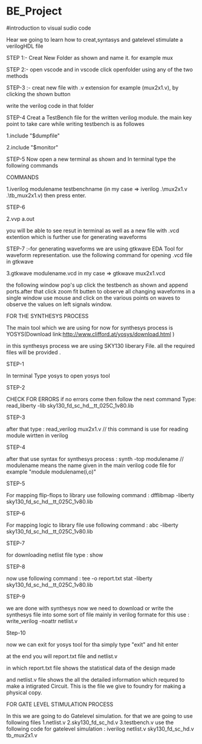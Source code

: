 # BE_Project

#introduction to visual sudio code 

Hear we going to learn how to creat,syntasys and gatelevel stimulate a verilogHDL file 

STEP 1:- Creat New Folder as shown and name it. for example mux


STEP 2:- open vscode and in vscode click openfolder using any of the two methods


STEP-3 :- creat new file with .v extension for example (mux2x1.v), by clicking the shown button


write the verilog code in that folder


STEP-4 Creat a TestBench file for the written verilog module. the main key point to take care while writing testbench is as followes

1.include "$dumpfile"

2.include "$monitor"


STEP-5 Now open a new terminal as shown and In terminal type the following commands


COMMANDS

1.iverilog modulename testbenchname (in my case => iverilog .\mux2x1.v .\tb_mux2x1.v) then press enter.


STEP-6

2.vvp a.out


you will be able to see resut in terminal as well as a new file with .vcd extention which is further use for generating waveforms


STEP-7 :-for generating waveforms we are using gtkwave EDA Tool for waveform representation. use the following command for opening .vcd file in gtkwave

3.gtkwave modulename.vcd in my case => gtkwave mux2x1.vcd


the following window pop's up click the testbench as shown and append ports.after that click zoom fit butten to observe all changing waveforms in a single window use mouse and click on the various points on waves to observe the values on left signals window.


FOR THE SYNTHESYS PROCESS

The main tool which we are using for now for synthesys process is YOSYS(Download link:http://www.clifford.at/yosys/download.html )

in this synthesys process we are using SKY130 liberary File. all the required files will be provided .



STEP-1

In terminal Type yosys to open yosys tool


STEP-2

CHECK FOR ERRORS if no errors come then follow the next command Type: read_liberty -lib sky130_fd_sc_hd__tt_025C_1v80.lib


STEP-3

after that type : read_verilog mux2x1.v // this command is use for reading module wirtten in verilog


STEP-4

after that use syntax for synthesys process : synth -top modulename // modulename means the name given in the main verilog code file for example "module modulename(i,o)"


STEP-5

For mapping flip-flops to library use following command : dfflibmap -liberty sky130_fd_sc_hd__tt_025C_1v80.lib


STEP-6

For mapping logic to library file use following command : abc -liberty sky130_fd_sc_hd__tt_025C_1v80.lib


STEP-7

for downloading netlist file type : show


STEP-8

now use following command : tee -o report.txt stat -liberty sky130_fd_sc_hd__tt_025C_1v80.lib


STEP-9

we are done with synthesys now we need to download or write the synthesys file into some sort of file mainly in verilog formate for this use : write_verilog -noattr netlist.v


Step-10

now we can exit for yosys tool for tha simply type "exit" and hit enter


at the end you will report.txt file and netlist.v

in which report.txt file shows the statistical data of the design made


and netlist.v file shows the all the detailed information which requred to make a intigrated Circuit. This is the file we give to foundry for making a physical copy.


FOR GATE LEVEL STIMULATION PROCESS

In this we are going to do Gatelevel simulation. for that we are going to use following files 1.netlist.v 2.sky130_fd_sc_hd.v 3.testbench.v use the following code for gatelevel simulation : iverilog netlist.v sky130_fd_sc_hd.v tb_mux2x1.v
